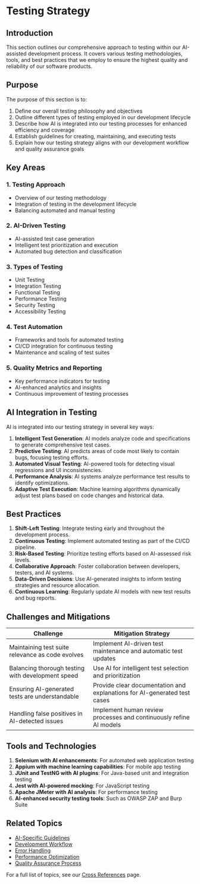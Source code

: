 # Testing Strategy

## Introduction

This section outlines our comprehensive approach to testing within our AI-assisted development process. It covers various testing methodologies, tools, and best practices that we employ to ensure the highest quality and reliability of our software products.

## Purpose

The purpose of this section is to:

1. Define our overall testing philosophy and objectives
2. Outline different types of testing employed in our development lifecycle
3. Describe how AI is integrated into our testing processes for enhanced efficiency and coverage
4. Establish guidelines for creating, maintaining, and executing tests
5. Explain how our testing strategy aligns with our development workflow and quality assurance goals

## Key Areas

### 1. Testing Approach
- Overview of our testing methodology
- Integration of testing in the development lifecycle
- Balancing automated and manual testing

### 2. AI-Driven Testing
- AI-assisted test case generation
- Intelligent test prioritization and execution
- Automated bug detection and classification

### 3. Types of Testing
- Unit Testing
- Integration Testing
- Functional Testing
- Performance Testing
- Security Testing
- Accessibility Testing

### 4. Test Automation
- Frameworks and tools for automated testing
- CI/CD integration for continuous testing
- Maintenance and scaling of test suites

### 5. Quality Metrics and Reporting
- Key performance indicators for testing
- AI-enhanced analytics and insights
- Continuous improvement of testing processes

## AI Integration in Testing

AI is integrated into our testing strategy in several key ways:

1. **Intelligent Test Generation**: AI models analyze code and specifications to generate comprehensive test cases.
2. **Predictive Testing**: AI predicts areas of code most likely to contain bugs, focusing testing efforts.
3. **Automated Visual Testing**: AI-powered tools for detecting visual regressions and UI inconsistencies.
4. **Performance Analysis**: AI systems analyze performance test results to identify optimizations.
5. **Adaptive Test Execution**: Machine learning algorithms dynamically adjust test plans based on code changes and historical data.

## Best Practices

1. **Shift-Left Testing**: Integrate testing early and throughout the development process.
2. **Continuous Testing**: Implement automated testing as part of the CI/CD pipeline.
3. **Risk-Based Testing**: Prioritize testing efforts based on AI-assessed risk levels.
4. **Collaborative Approach**: Foster collaboration between developers, testers, and AI systems.
5. **Data-Driven Decisions**: Use AI-generated insights to inform testing strategies and resource allocation.
6. **Continuous Learning**: Regularly update AI models with new test results and bug reports.

## Challenges and Mitigations

| Challenge | Mitigation Strategy |
|-----------|---------------------|
| Maintaining test suite relevance as code evolves | Implement AI-driven test maintenance and automatic test updates |
| Balancing thorough testing with development speed | Use AI for intelligent test selection and prioritization |
| Ensuring AI-generated tests are understandable | Provide clear documentation and explanations for AI-generated test cases |
| Handling false positives in AI-detected issues | Implement human review processes and continuously refine AI models |

## Tools and Technologies

1. **Selenium with AI enhancements**: For automated web application testing
2. **Appium with machine learning capabilities**: For mobile app testing
3. **JUnit and TestNG with AI plugins**: For Java-based unit and integration testing
4. **Jest with AI-powered mocking**: For JavaScript testing
5. **Apache JMeter with AI analysis**: For performance testing
6. **AI-enhanced security testing tools**: Such as OWASP ZAP and Burp Suite

## Related Topics

- [AI-Specific Guidelines](../01_project_guidelines/03_ai_specific_guidelines.md)
- [Development Workflow](../02_development_process/02_development_workflow.md)
- [Error Handling](../04_collaboration_and_maintenance/03_error_handling.md)
- [Performance Optimization](../05_optimization_and_security/01_performance_optimization.md)
- [Quality Assurance Process](../07_project_management/04_project_metrics.md#quality-metrics)

For a full list of topics, see our [Cross References](../cross_references.md) page.